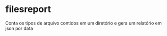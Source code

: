# filesreport
Conta os tipos de arquivo contidos em um diretório e gera um relatório em json por data
